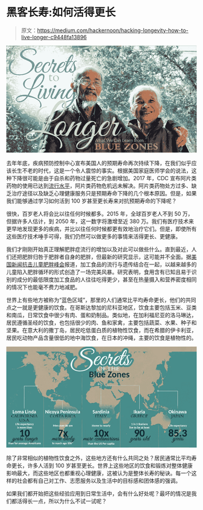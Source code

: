 # 黑客长寿:如何活得更长

> 原文：<https://medium.com/hackernoon/hacking-longevity-how-to-live-longer-c9448fa13896>

![](img/180636de782db1d23e580528a3f8110c.png)

去年年底，疾病预防控制中心宣布美国人的预期寿命再次持续下降，在我们似乎应该长生不老的时代，这是一个令人震惊的事实。根据美国家庭医师学会的说法，这种下降很可能是由于自杀和药物过量死亡的急剧增加。2017 年，CDC 宣布阿片类药物的使用已达到[流行水平](https://www.usdrugtestcenters.com/opioid-crisis-and-the-american-workplace.html)，阿片类药物危机远未解决。阿片类药物处方过多、缺乏治疗途径以及缺乏心理健康服务只是预期寿命下降的几个根本原因。但是，如果我们能够通过学习如何活到 100 岁甚至更长寿来对抗预期寿命的下降呢？

很快，百岁老人将会比以往任何时候都多。2015 年，全球百岁老人不到 50 万，但据许多人估计，到 2050 年，这一数字将激增至近 380 万。我们有医疗技术来更早地发现更多的疾病，并比以往任何时候都更有效地治疗它们。但是，即使所有这些医疗技术唾手可得，我们仍然可以做更多的事情来活得更长、更健康。

我们才刚刚开始真正理解肥胖症流行的增加以及对此可以做些什么。直到最近，人们还把肥胖归咎于肥胖者自身的肥胖，但最新的研究显示，这可能并不全面。据[美国新闻抗击儿童肥胖峰会](https://www.usnews.com/news/healthiest-communities/articles/2019-05-16/understanding-obesity-in-america)报道，加工食品的流行与遗传结合在一起，以越来越多的儿童陷入肥胖循环的形式创造了一场完美风暴。研究表明，食用含有已知且易于识别的成分的最低限度加工食品的人往往吃得更少，甚至在热量摄入和营养密度相同的情况下也能毫不费力地减肥。

世界上有些地方被称为“蓝色区域”，那里的人们通常比平均寿命更长，他们的共同点之一就是更健康的饮食。在哥斯达黎加的尼科亚地区，饮食主要包括玉米、豆类和南瓜，日常饮食中很少有肉、蛋和奶制品。类似地，在加利福尼亚的洛马琳达，居民遵循圣经的饮食，也包括很少的肉、鱼和家禽，主要包括蔬菜、水果、种子和坚果。在意大利的撒丁岛，居民吃低蛋白质的植物性饮食，而在希腊的伊卡利亚，居民吃动物产品含量很低的地中海饮食，在日本的冲绳，主要的饮食是植物性的。

![](img/abafdf6541a13df8af664a2d009aeaed.png)

除了非常相似的植物性饮食之外，这些地方还有什么共同之处？居民通常比平均寿命更长，许多人活到 100 岁甚至更长。世界上这些地区的饮食和锻炼对整体健康影响最大，而这些地区也都重视心理健康，这被认为是整体长寿的秘诀。每一个这样的社会都有自己对工作、志愿服务以及生活中的目标感和团体感的强调。

如果我们都开始把这些经验应用到日常生活中，会有什么好处呢？最坏的情况是我们都活得长一点，所以为什么不试一试呢？